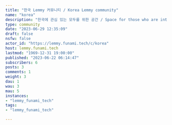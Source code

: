 ```yaml
---
title: "한국 Lemmy 커뮤니티 / Korea Lemmy community" 
name: "korea"
description: "한국에 관심 있는 모두를 위한 공간 / Space for those who are interested in everything Korean"
type: community
date: "2023-06-29 12:35:09"
draft: false
nsfw: false
actor_id: "https://lemmy.funami.tech/c/korea"
host: lemmy.funami.tech
lastmod: "1969-12-31 19:00:00"
published: "2023-06-22 06:14:47"
subscribers: 6
posts: 3
comments: 1
weight: 3
dau: 1
wau: 3
mau: 5
instances:
- "lemmy_funami_tech"
tags: 
- "lemmy_funami_tech"

---
```


